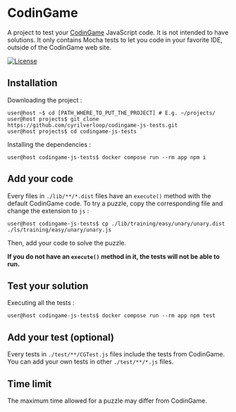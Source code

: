 # CodinGame

A project to test your [CodinGame](https://www.codingame.com/) JavaScript code. It is not intended to have solutions.
It only contains Mocha tests to let you code in your favorite IDE, outside of the CodinGame web site.

[![License](https://img.shields.io/github/license/cyrilverloop/codingame-js-tests)](https://github.com/cyrilverloop/codingame-js-tests/blob/trunk/LICENSE)


## Installation

Downloading the project :
```shellsession
user@host ~$ cd [PATH_WHERE_TO_PUT_THE_PROJECT] # E.g. ~/projects/
user@host projects$ git clone https://github.com/cyrilverloop/codingame-js-tests.git
user@host projects$ cd codingame-js-tests
```

Installing the dependencies :
```shellsession
user@host codingame-js-tests$ docker compose run --rm app npm i
```


## Add your code

Every files in `./lib/**/*.dist` files have an `execute()` method with the default CodinGame code.
To try a puzzle, copy the corresponding file and change the extension to `js` :
```shellsession
user@host codingame-js-tests$ cp ./lib/training/easy/unary/unary.dist ./ls/training/easy/unary/unary.js
```
Then, add your code to solve the puzzle.

**If you do not have an `execute()` method in it, the tests will not be able to run.**


## Test your solution

Executing all the tests :
```shellsession
user@host codingame-js-tests$ docker compose run --rm app npm test
```


## Add your test (optional)

Every tests in `./test/**/CGTest.js` files include the tests from CodinGame.
You can add your own tests in other `./test/**/*.js` files.


## Time limit

The maximum time allowed for a puzzle may differ from CodinGame.
